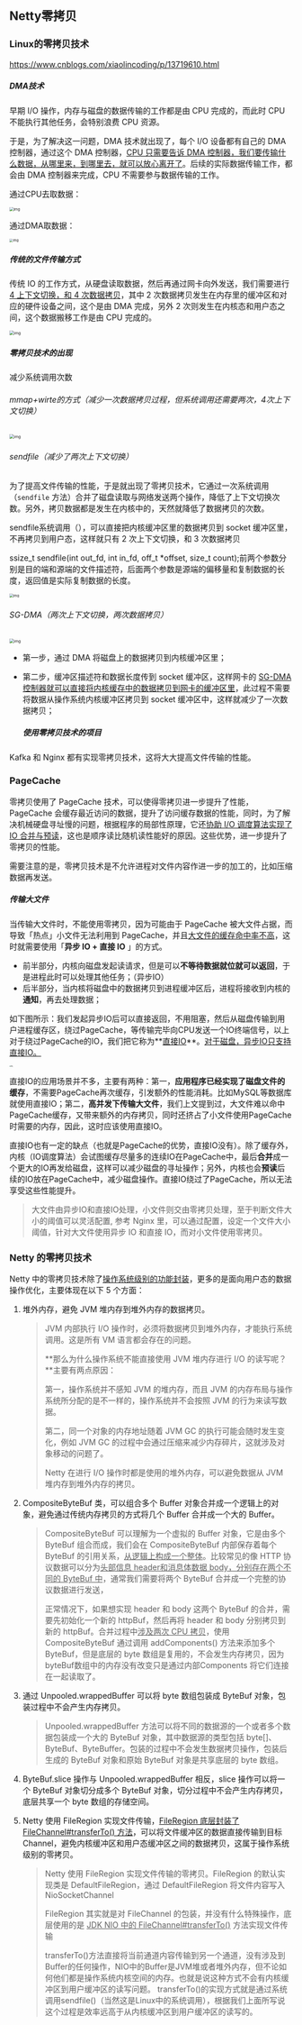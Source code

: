 Netty零拷贝
-----------

### Linux的零拷贝技术

https://www.cnblogs.com/xiaolincoding/p/13719610.html

##### DMA技术

早期 I/O 操作，内存与磁盘的数据传输的工作都是由 CPU 完成的，而此时 CPU 不能执行其他任务，会特别浪费 CPU 资源。

于是，为了解决这一问题，DMA 技术就出现了，每个 I/O 设备都有自己的 DMA 控制器，通过这个 DMA 控制器，<u>CPU 只需要告诉 DMA 控制器，我们要传输什么数据，从哪里来，到哪里去，就可以放心离开了</u>。后续的实际数据传输工作，都会由 DMA 控制器来完成，CPU 不需要参与数据传输的工作。

通过CPU去取数据：

<img src="assets/I_O 中断.png" alt="img" style="zoom:47%;" />

通过DMA取数据：

<img src="assets/DRM I_O 过程.png" alt="img" style="zoom: 40%;" />

##### 传统的文件传输方式

传统 IO 的工作方式，从硬盘读取数据，然后再通过网卡向外发送，我们需要进行 <u>4 上下文切换，和 4 次数据拷贝</u>，其中 2 次数据拷贝发生在内存里的缓冲区和对应的硬件设备之间，这个是由 DMA 完成，另外 2 次则发生在内核态和用户态之间，这个数据搬移工作是由 CPU 完成的。

<img src="assets/传统文件传输.png" alt="img" style="zoom:50%;" />

##### 零拷贝技术的出现

减少系统调用次数

###### mmap+wirte的方式（减少一次数据拷贝过程，但系统调用还需要两次，4次上下文切换）

<img src="assets/mmap + write 零拷贝.png" alt="img" style="zoom:50%;" />

###### sendfile（减少了两次上下文切换）

为了提高文件传输的性能，于是就出现了零拷贝技术，它通过一次系统调用（`sendfile` 方法）合并了磁盘读取与网络发送两个操作，降低了上下文切换次数。另外，拷贝数据都是发生在内核中的，天然就降低了数据拷贝的次数。

sendfile系统调用（），可以直接把内核缓冲区里的数据拷贝到 socket 缓冲区里，不再拷贝到用户态，这样就只有 2 次上下文切换，和 3 次数据拷贝

ssize_t sendfile(int out_fd, int in_fd, off_t *offset, size_t count);前两个参数分别是目的端和源端的文件描述符，后面两个参数是源端的偏移量和复制数据的长度，返回值是实际复制数据的长度。

<img src="assets/senfile-3次拷贝.png" alt="img" style="zoom:43%;" />

###### SG-DMA（两次上下文切换，两次数据拷贝）

<img src="assets/senfile-零拷贝.png" alt="img" style="zoom:50%;" />

*   第一步，通过 DMA 将磁盘上的数据拷贝到内核缓冲区里；

*   第二步，缓冲区描述符和数据长度传到 socket 缓冲区，这样网卡的 <u>SG-DMA 控制器就可以直接将内核缓存中的数据拷贝到网卡的缓冲区里</u>，此过程不需要将数据从操作系统内核缓冲区拷贝到 socket 缓冲区中，这样就减少了一次数据拷贝；

    ##### 使用零拷贝技术的项目

Kafka 和 Nginx 都有实现零拷贝技术，这将大大提高文件传输的性能。

### PageCache

零拷贝使用了 PageCache 技术，可以使得零拷贝进一步提升了性能，PageCache 会缓存最近访问的数据，提升了访问缓存数据的性能，同时，为了解决机械硬盘寻址慢的问题，根据程序的局部性原理，它还<u>协助 I/O 调度算法实现了 IO 合并与预读</u>，这也是顺序读比随机读性能好的原因。这些优势，进一步提升了零拷贝的性能。

需要注意的是，零拷贝技术是不允许进程对文件内容作进一步的加工的，比如压缩数据再发送。

##### 传输大文件

当传输大文件时，不能使用零拷贝，因为可能由于 PageCache 被大文件占据，而导致「热点」小文件无法利用到 PageCache，并且<u>大文件的缓存命中率不高</u>，这时就需要使用「**异步 IO + 直接 IO** 」的方式。

*   前半部分，内核向磁盘发起读请求，但是可以**不等待数据就位就可以返回**，于是进程此时可以处理其他任务；（异步IO）
*   后半部分，当内核将磁盘中的数据拷贝到进程缓冲区后，进程将接收到内核的**通知**，再去处理数据；

如下图所示：我们发起异步IO后可以直接返回，不用阻塞，然后从磁盘传输到用户进程缓存区，绕过PageCache，等传输完毕向CPU发送一个IO终端信号，以上对于绕过PageCache的IO，我们把它称为**<u>直接IO</u>**。<u>对于磁盘，异步IO只支持直接IO。</u>

<img src="assets/15d33cf599d11b3188253912b21e4ef3.jpg" alt="img" style="zoom:16%;" />



直接IO的应用场景并不多，主要有两种：第一，**应用程序已经实现了磁盘文件的缓存**，不需要PageCache再次缓存，引发额外的性能消耗。比如MySQL等数据库就使用直接IO；第二，**高并发下传输大文件**，我们上文提到过，大文件难以命中PageCache缓存，又带来额外的内存拷贝，同时还挤占了小文件使用PageCache时需要的内存，因此，这时应该使用直接IO。

直接IO也有一定的缺点（也就是PageCache的优势，直接IO没有）。除了缓存外，内核（IO调度算法）会试图缓存尽量多的连续IO在PageCache中，最后**合并**成一个更大的IO再发给磁盘，这样可以减少磁盘的寻址操作；另外，内核也会**预读**后续的IO放在PageCache中，减少磁盘操作。直接IO绕过了PageCache，所以无法享受这些性能提升。

> 大文件由异步IO和直接IO处理，小文件则交由零拷贝处理，至于判断文件大小的阈值可以灵活配置, 参考 Nginx 里，可以通过配置，设定一个文件大小阈值，针对大文件使用异步 IO 和直接 IO，而对小文件使用零拷贝。

### Netty 的零拷贝技术

Netty 中的零拷贝技术除了<u>操作系统级别的功能封装</u>，更多的是面向用户态的数据操作优化，主要体现在以下 5 个方面：

1.   堆外内存，避免 JVM 堆内存到堆外内存的数据拷贝。

     >   JVM 内部执行 I/O 操作时，必须将数据拷贝到堆外内存，才能执行系统调用。这是所有 VM 语言都会存在的问题。
     >
     >   **那么为什么操作系统不能直接使用 JVM 堆内存进行 I/O 的读写呢？**主要有两点原因：
     >
     >   第一，操作系统并不感知 JVM 的堆内存，而且 JVM 的内存布局与操作系统所分配的是不一样的，操作系统并不会按照 JVM 的行为来读写数据。
     >
     >   第二，同一个对象的内存地址随着 JVM GC 的执行可能会随时发生变化，例如 JVM GC 的过程中会通过压缩来减少内存碎片，这就涉及对象移动的问题了。
     >
     >   Netty 在进行 I/O 操作时都是使用的堆外内存，可以避免数据从 JVM 堆内存到堆外内存的拷贝。

2.   CompositeByteBuf 类，可以组合多个 Buffer 对象合并成一个逻辑上的对象，避免通过传统内存拷贝的方式将几个 Buffer 合并成一个大的 Buffer。

     >   CompositeByteBuf 可以理解为一个虚拟的 Buffer 对象，它是由多个 ByteBuf 组合而成，我们会在 CompositeByteBuf 内部保存着每个 ByteBuf 的引用关系，<u>从逻辑上构成一个整体</u>。比较常见的像 HTTP 协议数据可以分为<u>头部信息 header和消息体数据 body，分别存在两个不同的 ByteBuf 中</u>，通常我们需要将两个 ByteBuf 合并成一个完整的协议数据进行发送，
     >
     >   正常情况下，如果想实现 header 和 body 这两个 ByteBuf 的合并，需要先初始化一个新的 httpBuf，然后再将 header 和 body 分别拷贝到新的 httpBuf。合并过程中<u>涉及两次 CPU 拷贝</u>，使用CompositeByteBuf 通过调用 addComponents() 方法来添加多个 ByteBuf，但是底层的 byte 数组是复用的，不会发生内存拷贝，因为byteBuf数组中的内存没有改变只是通过内部Components 将它们连接在一起读取了。

3.   通过 Unpooled.wrappedBuffer 可以将 byte 数组包装成 ByteBuf 对象，包装过程中不会产生内存拷贝。

     >   Unpooled.wrappedBuffer 方法可以将不同的数据源的一个或者多个数据包装成一个大的 ByteBuf 对象，其中数据源的类型包括 byte[]、ByteBuf、ByteBuffer。包装的过程中不会发生数据拷贝操作，包装后生成的 ByteBuf 对象和原始 ByteBuf 对象是共享底层的 byte 数组。

4.   ByteBuf.slice 操作与 Unpooled.wrappedBuffer 相反，slice 操作可以将一个 ByteBuf 对象切分成多个 ByteBuf 对象，切分过程中不会产生内存拷贝，底层共享一个 byte 数组的存储空间。

5.   Netty 使用 FileRegion 实现文件传输，<u>FileRegion 底层封装了 FileChannel#transferTo() 方法</u>，可以将文件缓冲区的数据直接传输到目标 Channel，避免内核缓冲区和用户态缓冲区之间的数据拷贝，这属于操作系统级别的零拷贝。

     >   Netty 使用 FileRegion 实现文件传输的零拷贝。FileRegion 的默认实现类是 DefaultFileRegion，通过 DefaultFileRegion 将文件内容写入NioSocketChannel
     >
     >   FileRegion 其实就是对 FileChannel 的包装，并没有什么特殊操作，底层使用的是 <u>JDK NIO 中的 FileChannel#transferTo()</u> 方法实现文件传输
     >
     >   transferTo()方法直接将当前通道内容传输到另一个通道，没有涉及到Buffer的任何操作，NIO中的Buffer是JVM堆或者堆外内存，但不论如何他们都是操作系统内核空间的内存。也就是说这种方式不会有内核缓冲区到用户缓冲区的读写问题。
     >   transferTo()的实现方式就是通过系统调用sendfile()（当然这是Linux中的系统调用），根据我们上面所写说这个过程是效率远高于从内核缓冲区到用户缓冲区的读写的。
     >
     >   